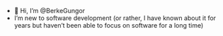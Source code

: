 - 👋 Hi, I’m @BerkeGungor
- I’m new to software development (or rather, I have known about it for years but haven’t been able to focus on software for a long time)

<!---
BerkeGungor/BerkeGungor is a ✨ special ✨ repository because its `README.md` (this file) appears on your GitHub profile.
You can click the Preview link to take a look at your changes.
--->
